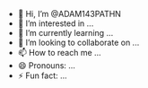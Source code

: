 - 👋 Hi, I’m @ADAM143PATHN
- 👀 I’m interested in ...
- 🌱 I’m currently learning ...
- 💞️ I’m looking to collaborate on ...
- 📫 How to reach me ...
- 😄 Pronouns: ...
- ⚡ Fun fact: ...

<!---
ADAM143PATHN/ADAM143PATHN is a ✨ special ✨ repository because its `README.md` (this file) appears on your GitHub profile.
You can click the Preview link to take a look at your changes.
--->
